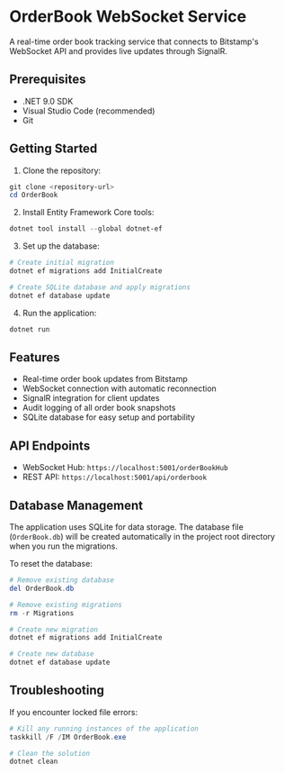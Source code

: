 # OrderBook WebSocket Service

A real-time order book tracking service that connects to Bitstamp's WebSocket API and provides live updates through SignalR.

## Prerequisites

- .NET 9.0 SDK
- Visual Studio Code (recommended)
- Git

## Getting Started

1. Clone the repository:
```powershell
git clone <repository-url>
cd OrderBook
```

2. Install Entity Framework Core tools:
```powershell
dotnet tool install --global dotnet-ef
```

3. Set up the database:
```powershell
# Create initial migration
dotnet ef migrations add InitialCreate

# Create SQLite database and apply migrations
dotnet ef database update
```

4. Run the application:
```powershell
dotnet run
```

## Features

- Real-time order book updates from Bitstamp
- WebSocket connection with automatic reconnection
- SignalR integration for client updates
- Audit logging of all order book snapshots
- SQLite database for easy setup and portability

## API Endpoints

- WebSocket Hub: `https://localhost:5001/orderBookHub`
- REST API: `https://localhost:5001/api/orderbook`

## Database Management

The application uses SQLite for data storage. The database file (`OrderBook.db`) will be created automatically in the project root directory when you run the migrations.

To reset the database:
```powershell
# Remove existing database
del OrderBook.db

# Remove existing migrations
rm -r Migrations

# Create new migration
dotnet ef migrations add InitialCreate

# Create new database
dotnet ef database update
```

## Troubleshooting

If you encounter locked file errors:
```powershell
# Kill any running instances of the application
taskkill /F /IM OrderBook.exe

# Clean the solution
dotnet clean
```
